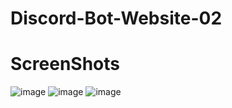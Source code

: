 # Discord-Bot-Website-02

# ScreenShots
![image](https://github.com/RayDev07/Discord-Bot-Website-02/assets/142141276/9be46880-4896-49a7-9500-032148b7ace7)
![image](https://github.com/RayDev07/Discord-Bot-Website-02/assets/142141276/c2b73746-98e7-4359-a866-2c3be28d39e9)
![image](https://github.com/RayDev07/Discord-Bot-Website-02/assets/142141276/029f2f75-a58e-430e-ac69-a3d651a150cc)


